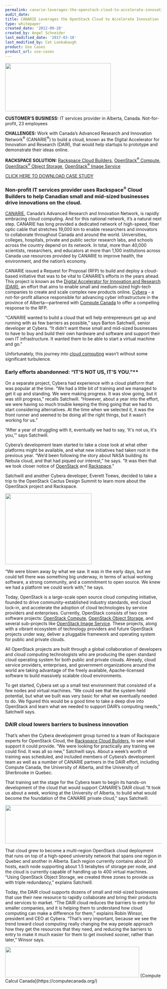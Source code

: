 ```yaml
---
permalink: canarie-leverages-the-openstack-cloud-to-accelerate-innovation/
audit_date:
title: CANARIE Leverages the OpenStack Cloud to Accelerate Innovation
type: whitepaper
created_date: '2012-09-28'
created_by: Angel Schneider
last_modified_date: '2017-03-18'
last_modified_by: Cat Lookabaugh
product: Use Cases
product_url: use-cases
---
```


<a href="http://www.cybera.ca/">
   <img src="{% asset_path use-cases/canarie-leverages-the-openstack-cloud-to-accelerate-innovation/cybera_1.png %}" width="340" height="154" />
</a>

**CUSTOMER’S BUSINESS:** IT services provider in Alberta, Canada. Not-for-profit, 23 employees

**CHALLENGES:** Work with Canada’s Advanced Research and Innovation
Network<sup>&reg;</sup> (CANARIE<sup>&reg;</sup>) to build a cloud, known as the
Digital Accelerator for Innovation and Research (DAIR), that would help startups
to prototype and demonstrate their ideas online.

**RACKSPACE SOLUTION:** [Rackspace Cloud
Builders](http://www.rackspace.com/cloud/private_edition/), [OpenStack<sup>&reg;</sup>
Compute](http://www.openstack.org/projects/compute/), [OpenStack<sup>&reg;</sup> Object
Storage](http://www.openstack.org/projects/storage/), [OpenStack<sup>&reg;</sup> Image
Service](http://www.openstack.org/projects/image-service/)

[CLICK HERE TO DOWNLOAD CASE STUDY](http://c179631.r31.cf0.rackcdn.com/Cybera.pdf)

### Non-profit IT services provider uses Rackspace<sup>&reg;</sup> Cloud Builders to help Canadian small and mid-sized businesses drive innovations on the cloud.

[CANARIE](http://canarie.ca/en/home), Canada’s Advanced Research and
Innovation Network, is rapidly embracing cloud computing. And for this
national network, it’s a natural next step. CANARIE has long provided a
dedicated network of high-speed, fiber optic cable that stretches 19,000
km to enable researchers and innovators to collaborate throughout Canada
and around the world. Universities, colleges, hospitals, private and
public sector research labs, and schools across the country depend on
its network. In total, more than 40,000 scientists, researchers, and
educators at more than 1,100 institutions across Canada use resources
provided by CANARIE to improve health, the environment, and the nation’s
economy.

CANARIE issued a Request for Proposal (RFP) to build and deploy a
cloud-based initiative that was to be vital to CANARIE’s efforts in the
years ahead. This project is known as the [Digital Accelerator for
Innovation and Research
(DAIR)](http://www.canarie.ca/en/dair-program/about), an effort that
aims to enable small and medium-sized high-tech companies to create and
scale complex new products online. [Cybera](http://www.cybera.ca/) - a
not-for-profit alliance responsible for advancing cyber infrastructure
in the province of Alberta—partnered with [Compute
Canada](https://computecanada.org/) to offer a compelling response to
the RFP.

“CANARIE wanted to build a cloud that will help entrepreneurs get up and
running with as few barriers as possible,” says Barton Satchwill, senior
developer at Cybera. “It didn’t want these small and mid-sized
businesses to have to buy and build their own hardware and software and
support their own IT infrastructure. It wanted them to be able to start
a virtual machine and go.”

Unfortunately, this journey into [cloud
computing](http://www.rackspace.com/cloud/what_is_cloud_computing/)
wasn’t without some significant turbulence.

### Early efforts abandonned: “IT’S NOT US, IT’S YOU.”**

On a separate project, Cybera had experience with a cloud platform that
was popular at the time. “We had a little bit of training and we managed
to get it up and standing. We were making progress. It was slow going,
but it was still progress,” recalls Satchwill. “However, about a year
into the effort, we were having so much trouble keeping the thing going
that we had to start considering alternatives. At the time when we
selected it, it was the front runner and seemed to be doing all the
right things, but it wasn’t working for us.”

“After a year of struggling with it, eventually we had to say, ‘It's not
us, it's you,’" says Satchwill.

Cybera’s development team started to take a close look at what other
platforms might be available, and what new initiatives had taken root in
the previous year. “We’d been following the story about NASA building
its Nebula cloud, and that had piqued our interest,” he says. “It was
then that we took closer notice of
[OpenStack](http://www.openstack.org/) and
[Rackspace](http://www.rackspace.com/).”

Satchwill and another Cybera developer, Everett Toews, decided to take a trip
to the OpenStack Cactus Design Summit to learn more about the OpenStack project
and Rackspace.

<img src="{% asset_path use-cases/canarie-leverages-the-openstack-cloud-to-accelerate-innovation/cybera_3.png %}" width="278" height="228" />

“We were blown away by what we saw. It was in the early days, but we
could tell there was something big underway, in terms of actual working
software, a strong community, and a commitment to open source. We knew
we had a platform we could work with,” he says.

Today, OpenStack is a large-scale open source cloud computing
initiative, founded to drive community-established industry standards,
end cloud lock-in, and accelerate the adoption of cloud technologies by
service providers and enterprises. Currently, OpenStack consists of two
core software projects: [OpenStack
Compute](http://www.openstack.org/projects/compute/), [OpenStack Object
Storage](http://www.openstack.org/projects/storage/), and several
sub-projects like [OpenStack Image
Service](http://www.openstack.org/projects/image-service/). These
projects, along with a vibrant ecosystem of technology providers and
future OpenStack projects under way, deliver a pluggable framework and
operating system for public and private clouds.

All OpenStack projects are built through a global collaboration of
developers and cloud computing technologists who are producing the open
standard cloud operating system for both public and private clouds.
Already, cloud service providers, enterprises, and government
organizations around the world are taking advantage of the freely
available, Apache-licensed software to build massively scalable cloud
environments.

To get started, Cybera set up a small test environment that consisted of
a few nodes and virtual machines. “We could see that the system held
potential, but what we built was very basic for what we eventually
needed to do. We figured this would be a good time to take a deep dive
into OpenStack and learn what we needed to support DAIR’s computing
needs,” Satchwill says.

### DAIR cloud lowers barriers to business innovation

That’s when the Cybera development group turned to a team of Rackspace
experts for OpenStack Cloud, the [Rackspace Cloud
Builders](http://www.rackspace.com/cloud/private_edition/), to see what
support it could provide. “We were looking for practically any training
we could find. It was all so new,” Satchwill says. About a week’s worth
of training was scheduled, and included members of Cybera’s development
team as well as a number of CANARIE partners in the DAIR effort,
including Compute Canada, the University of Alberta, and the University
of Sherbrooke in Quebec.

That training set the stage for the Cybera team to begin its hands-on
development of the cloud that would support CANARIE’s DAIR cloud.“It
took us about a week, working at the University of Alberta, to build
what would become the foundation of the CANARIE private cloud,” says
Satchwill.

<img src="{% asset_path use-cases/canarie-leverages-the-openstack-cloud-to-accelerate-innovation/cybera_2.png %}" width="579" height="123" />

That cloud grew to become a multi-region OpenStack cloud deployment that
runs on top of a high-speed university network that spans one region in
Quebec and another in Alberta. Each region currently contains about 20
hosts, each node supporting about 1.5 terabytes of storage per node, and
the cloud is currently capable of handling up to 400 virtual machines.
“Using OpenStack Object Storage, we created three zones to provide us
with triple redundancy,” explains Satchwill.

Today, the DAIR cloud supports dozens of small and mid-sized businesses
that use their new resource to rapidly collaborate and bring their
products and services to market. “The DAIR cloud reduces the barriers to
entry for smaller companies, and it is helping them to understand how
cloud computing can make a difference for them,” explains Robin Winsor,
president and CEO at Cybera. “That’s very important, because we see the
trend toward cloud computing really changing the way people approach how
they get the resources that they need, and reducing the barriers to
entry to make it much easier for them to get involved sooner, rather
than later,” Winsor says.

<img src="{% asset_path use-cases/canarie-leverages-the-openstack-cloud-to-accelerate-innovation/cybera_4.png %}" width="431" height="98" />
[Compute Calcul Canada](https://computecanada.org/)
